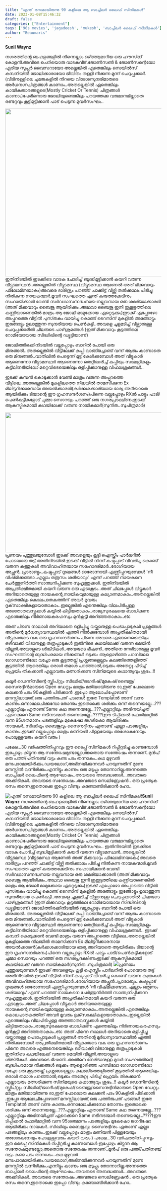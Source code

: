 ```yaml
---
title: "എന്ത് രസമായിരുന്നു 90 കളിലെ ആ ബാച്ചിലർ ലൈഫ് സിനിമകൾ"
date: 2023-01-08T15:46:32
draft: false
categories: ["Entertainment"]
tags: ['90s movies', 'jagadeesh', 'mukesh', 'ബാച്ചിലർ ലൈഫ് സിനിമകൾ']
author: "Beaumaris"
---
```


<strong>Sunil Waynz</strong>

നഗരത്തിന്റെ ബഹളങ്ങളിൽ നിന്നെല്ലാം ഒഴിഞ്ഞുമാറിയ ഒരു ഹൗസിങ് കോളനി.അവിടെ ചെറിയൊരു വാടകവീട്.ജോൺസൺ &amp; ജോൺസന്റെയോ ഏരിയ സൂപ്പർ വൈസറായോ അല്ലെങ്കിൽ ഏതെങ്കിലും സെയിൽസ് കമ്പനിയിൽ ജോലിക്കാരായോ ജീവിതം തള്ളി നീക്കുന്ന മൂന്ന് ചെറുപ്പക്കാർ.(വീടിനുള്ളിലെ ചുമരുകളിൽ നിറയെ വിദേശസുന്ദരിമാരുടെ അർധനഗ്നചിത്രങ്ങൾ കാണാം..അതല്ലെങ്കിൽ ഏതെങ്കിലും കായികതാരങ്ങളുടെ(Mostly Cricket Or Tennis) ചിത്രങ്ങൾ കാണാം)പേരിനൊരു ജോലിയുണ്ടെങ്കിലും പറയത്തക്ക വരുമാനമില്ലാതെ രണ്ടറ്റവും കൂട്ടിമുട്ടിക്കാൻ പാട് പെടുന്ന മൂവർസംഘം..

<img class="size-full wp-image-378186 aligncenter" src="https://cdn.boolokam.com/articles/2023/01/odaaaa.jpg" alt="" width="960" height="540" />ഇതിനിടയിൽ ഇടക്കിടെ വാടക ചോദിച്ച് ബുദ്ധിമുട്ടിക്കാൻ കയറി വരുന്ന വീട്ടുടമസ്ഥൻ..അല്ലെങ്കിൽ വീട്ടുടമസ്ഥ (വീട്ടുടമസ്ഥ ആണേൽ അത് മിക്കവാറും ഫിലോമിനയാകും)അവരെ ദാരിദ്ര്യം പറഞ്ഞ് ചാക്കിട്ട് വീഴ്ത്തി തൽക്കാലം പിടിച്ചു നിൽകുന്ന നായകന്മാർ.മൂവർ സംഘത്തെ എന്ത് കുരുത്തക്കേടിനും സഹായിക്കാൻ വേണ്ടി സർവഥാസന്നദ്ധനായ നല്ലവനായ ഒരു ശമരിയാക്കാരൻ (അത് മിക്കവാറും ബൈജു ആയിരിക്കും..അഥവാ ബൈജു ഇനി ഇക്കൂട്ടത്തിലെ കണ്ണിയാണെങ്കിൽ മാത്രം ആ ജോലി മാമുക്കോയ ഏറ്റെടുക്കും)ഇടക്ക് എപ്പോഴോ അപ്പുറത്തെ വീട്ടിൽ പുസ്‌തകം വായിച്ചു കൊണ്ട് ടെറസിന് മുകളിൽ അങ്ങോട്ടും ഇങ്ങോട്ടും ഉലാത്തുന്ന സുന്ദരിയായ പെൺകുട്ടി..അവളെ ചൂളമടിച്ച് വീഴ്ത്താനുള്ള ചെറുപ്പക്കാരിൽ ചിലരുടെ പാഴ്‌ശ്രമങ്ങൾ (ഇത് മിക്കവാറും കൂട്ടത്തിലെ റോമിയോയായ സിദ്ധിഖിന്റെ ഡ്യൂട്ടിയാണ്)

ജോലിത്തിരക്കിനിടയിൽ വല്ലപ്പോഴും ബാറിൽ പോയി ഒരു മിനുങ്ങൽ..അതല്ലെങ്കിൽ വീട്ടിലേക്ക് കുപ്പി വാങ്ങിച്ചോണ്ട് വന്ന് ആരും കാണാതെ ഒരു മിനുങ്ങൽ..വാതിലിൽ പെട്ടെന്ന് മുട്ട് കേൾക്കുമ്പോൾ അത് വീട്ടുകാർ ആണെന്നോ വീട്ടുടമസ്ഥർ ആണെന്നോ തെറ്റിദ്ധരിച്ച് കുപ്പിയും സാമഗ്രികളും കട്ടിലിനടിയിലോ മറ്റെവിടെയെങ്കിലും ഒളിപ്പിക്കാനുള്ള വിഫലശ്രമങ്ങൾ..

ഇടക്ക് കമ്പനി കൊടുക്കാൻ വേണ്ടി മാത്രം വരുന്ന അപ്പുറത്തെ വീട്ടിലെ..അതല്ലെങ്കിൽ മുകളിലത്തെ നിലയിൽ താമസിക്കുന്ന Ex മിലിട്ടറിക്കാരനായ അയൽക്കാരൻ(കർക്കശക്കാരിയായ ഭാര്യ അറിയാതെ ആയിരിക്കും ടിയാന്റെ ഈ ഗൃഹസന്ദർശനം)പിന്നെ വല്ലപ്പോഴും RXൽ പാട്ടും പാടി/പെൺകുട്ടികളോട് ചുമ്മാ സൊറയും പറഞ്ഞ് ഒരു നഗരപ്രദക്ഷിണംഇടക്ക് ആകസ്മികമായി കഥയിലേക്ക് വരുന്ന നായികമാർ(സുനിത..സുചിത്രമാർ)

<img class="size-large wp-image-378187 aligncenter" src="https://cdn.boolokam.com/articles/2023/01/1222222-1024x576.jpg" alt="" width="800" height="450" />പ്രണയം പൂത്തുലയുമ്പോൾ ഇടക്ക് അവളെയും കൂട്ടി ഐസ്ക്രീം പാർലറിൽ പോയൊരു തട്ട്
അതിനിടയിൽ ഇടക്ക് വീട്ടിൽ നിന്ന് കഷ്ടപ്പാട് വിവരിച്ചു കൊണ്ട് വരുന്ന കത്തുകൾ
അവിവാഹിതയായ സഹോദരിമാർ..രോഗിയായ അച്ഛൻ..പ്രാരാബ്ദം..കഷ്ടപ്പാട് ദുഃഖങ്ങൾ ഓരോന്നായി എണ്ണിപ്പറയുമ്പോൾ 'നീ വിഷ്‌മിക്കണ്ടടാ..എല്ലാം ഒരൂസം ശരിയാവും' എന്ന് പറഞ്ഞ് നായകനെ ചേർത്തുനിർത്തി സാന്ത്വനിപ്പിക്കുന്ന സുഹൃത്തുക്കൾ. ഇതിനിടയിൽ അപ്രതീക്ഷിതമായി കയറി വരുന്ന ഒരു ഏടാകൂടം..അത് ചിലപ്പോൾ വീട്ടുകാർ അറിയാതെയുള്ള നായകന്റെ,നായികയുമായുള്ള കല്യാണമാകാം..അതല്ലെങ്കിൽ ഏതെങ്കിലും കൊലപാതകത്തിന് അവർ മൂവരും ദൃക്‌സാക്ഷികളായാതാകാം..ഇല്ലെങ്കിൽ എന്തെങ്കിലും വിലപിടിപ്പുള്ള അജ്ഞാതവസ്തുക്കൾ കയ്യിൽ കിട്ടിയതാകാം..രാജ്യസുരക്ഷയെ ബാധിക്കുന്ന എന്തെങ്കിലും നിർണായകരഹസ്യം മുൻകൂട്ടി അറിഞ്ഞതാകാം..etc

അത് പിന്നെ നാലാൾ അറിയാതെ ഒളിപ്പിച്ചു വയ്ക്കാനുള്ള പെടാപ്പാടുകൾ പ്രശ്നങ്ങൾ അതിന്റെ മൂർധന്യാവസ്ഥയിൽ എത്തി നിൽക്കുമ്പോൾ അപ്രതീക്ഷിതമായി വീട്ടുകാരുടെ വക ഒരു ഗൃഹസന്ദർശനം
പിന്നെ അവരെ എങ്ങനെയെങ്കിലും ഒഴിവാക്കി വിടാനുള്ള തത്രപ്പാടുകൾ ഇതിനിടെ കഥയിലേക്ക് വരുന്ന മെയിൻ വില്ലൻ.അയാളുടെ ശിങ്കിടികൾ..അവരുടെ ഭീഷണി..അതിനെ നേരിടാനുള്ള മൂവർ സംഘത്തിന്റെ ബുദ്ധിപരമായ നീക്കങ്ങൾ ഒടുക്കം ആളൊഴിഞ്ഞ പറമ്പിലോ ഗോഡൗണിലോ വച്ചോ ഒരു കൂട്ടത്തല്ല്
പ്രശ്നങ്ങളെല്ലാം കലങ്ങിത്തെളിഞ്ഞ് കൂട്ടത്തിൽ ആരെങ്കിലും ഒരാൾ തമാശ പറഞ്ഞാൽ,ഒടുക്കം അതേറ്റു പിടിച്ച് ഫ്രെയിം തികക്കാൻ എല്ലാവരും മത്സരിക്കുന്ന സിനിമയുടെ കഥാന്ത്യവും
ശുഭം..!!

കലൂർ ഡെന്നീസിന്റെ സ്ക്രിപ്റ്റും സിദ്ധിഖ്/ജഗദീഷ്/മുകേഷ്/ബൈജു/സൈനുദ്ദീൻമാരുടെ Open ഡേറ്റും മാത്രം മതിയായിരുന്നു ദാ,ഇത് പോലൊരു കലക്കൻ പടം 90കളിൽ പിടിക്കാൻ .ഇപ്പോ ആലോചിപ്പോഴാണ് മനസ്സിലായത്,ഒരു പത്തിരുപത് പടങ്ങൾ ഇതേ Templatൽ അന്ന് വന്നു കാണും.ഒന്നാലോചിക്കുമ്പോ തോന്നും ഇതൊക്കെ ശരിക്കും ഒന്ന് തന്നെയല്ലേ...???എല്ലാറ്റിലും ഏതാണ്ട് Same കഥ തന്നെയല്ലേ...???എല്ലാറ്റിലും അഭിനയിച്ചത് ഏറെക്കുറെ Same നടീനടന്മാർ തന്നെയല്ലേ...????(ഈ ടിപ്പിക്കൽ ഫോർമാറ്റിൽ വന്ന 95ശതമാനം പടങ്ങളിലും മുകേഷോ ജഗദീഷോ ആയിരിക്കും നായകർ..സിദ്ധിഖും ബൈജുവും സൈനുദ്ദീനും ഏതാണ്ട് എല്ലാ പടങ്ങളിലും കാണും..ഇടക്ക് വല്ലപ്പോഴും മാത്രം മണിയൻ പിള്ളയേയും അശോകനേയും പോലുള്ളവരും കയറി വരും )

പക്ഷേ...30 വർഷത്തിനിപ്പുറവും ഈ ടൈപ്പ് സിനിമകൾ റിപ്പീറ്റടിച്ചു കാണുമ്പോൾ ഇപ്പോഴും കിട്ടുന്ന ആ സന്തോഷമുണ്ടല്ലോ,അതൊരു സന്തോഷം തന്നാണ്..മുൻപ് ഒരു പത്ത്/പതിനഞ്ച് വട്ടം കണ്ട പടം തന്നാകും..കഥ മുഴുവൻ മനഃപാഠമായിരിക്കും.ഡയലോഗ്,അഭിനയിക്കുന്നവർ പറയുന്നതിന് മുന്നേ മനസ്സിൽ വന്നിരിക്കും.എന്നിട്ടും കാണും ഒരു മടുപ്പും തോന്നാറില്ല.അന്നത്തെ ബാച്ചിലർ ലൈഫിന്റെ ആഘോഷം..അവരുടെ അബദ്ധങ്ങൾ...അവരുടെ അക്കിടികൾ..അവരുടെ സന്തോഷം..അവരുടെ സെലിബ്രേഷൻ.. ഒരു പ്രത്യേക രസം തന്നെ,ഇതൊക്കെ ഇപ്പോ വീണ്ടും കണ്ടോണ്ടിരിക്കാൻ
ഹോ..


![എന്ത് രസമായിരുന്നു 90 കളിലെ ആ ബാച്ചിലർ ലൈഫ് സിനിമകൾ](https://cdn.boolokam.com/articles/2023/01/odaaaa.jpg)**Sunil Waynz** നഗരത്തിന്റെ ബഹളങ്ങളിൽ നിന്നെല്ലാം ഒഴിഞ്ഞുമാറിയ ഒരു ഹൗസിങ് കോളനി.അവിടെ ചെറിയൊരു വാടകവീട്.ജോൺസൺ & ജോൺസന്റെയോ ഏരിയ സൂപ്പർ വൈസറായോ അല്ലെങ്കിൽ ഏതെങ്കിലും സെയിൽസ് കമ്പനിയിൽ ജോലിക്കാരായോ ജീവിതം തള്ളി നീക്കുന്ന മൂന്ന് ചെറുപ്പക്കാർ.(വീടിനുള്ളിലെ ചുമരുകളിൽ നിറയെ വിദേശസുന്ദരിമാരുടെ അർധനഗ്നചിത്രങ്ങൾ കാണാം..അതല്ലെങ്കിൽ ഏതെങ്കിലും കായികതാരങ്ങളുടെ(Mostly Cricket Or Tennis) ചിത്രങ്ങൾ കാണാം)പേരിനൊരു ജോലിയുണ്ടെങ്കിലും പറയത്തക്ക വരുമാനമില്ലാതെ രണ്ടറ്റവും കൂട്ടിമുട്ടിക്കാൻ പാട് പെടുന്ന മൂവർസംഘം.. ഇതിനിടയിൽ ഇടക്കിടെ വാടക ചോദിച്ച് ബുദ്ധിമുട്ടിക്കാൻ കയറി വരുന്ന വീട്ടുടമസ്ഥൻ..അല്ലെങ്കിൽ വീട്ടുടമസ്ഥ (വീട്ടുടമസ്ഥ ആണേൽ അത് മിക്കവാറും ഫിലോമിനയാകും)അവരെ ദാരിദ്ര്യം പറഞ്ഞ് ചാക്കിട്ട് വീഴ്ത്തി തൽക്കാലം പിടിച്ചു നിൽകുന്ന നായകന്മാർ.മൂവർ സംഘത്തെ എന്ത് കുരുത്തക്കേടിനും സഹായിക്കാൻ വേണ്ടി സർവഥാസന്നദ്ധനായ നല്ലവനായ ഒരു ശമരിയാക്കാരൻ (അത് മിക്കവാറും ബൈജു ആയിരിക്കും..അഥവാ ബൈജു ഇനി ഇക്കൂട്ടത്തിലെ കണ്ണിയാണെങ്കിൽ മാത്രം ആ ജോലി മാമുക്കോയ ഏറ്റെടുക്കും)ഇടക്ക് എപ്പോഴോ അപ്പുറത്തെ വീട്ടിൽ പുസ്‌തകം വായിച്ചു കൊണ്ട് ടെറസിന് മുകളിൽ അങ്ങോട്ടും ഇങ്ങോട്ടും ഉലാത്തുന്ന സുന്ദരിയായ പെൺകുട്ടി..അവളെ ചൂളമടിച്ച് വീഴ്ത്താനുള്ള ചെറുപ്പക്കാരിൽ ചിലരുടെ പാഴ്‌ശ്രമങ്ങൾ (ഇത് മിക്കവാറും കൂട്ടത്തിലെ റോമിയോയായ സിദ്ധിഖിന്റെ ഡ്യൂട്ടിയാണ്) ജോലിത്തിരക്കിനിടയിൽ വല്ലപ്പോഴും ബാറിൽ പോയി ഒരു മിനുങ്ങൽ..അതല്ലെങ്കിൽ വീട്ടിലേക്ക് കുപ്പി വാങ്ങിച്ചോണ്ട് വന്ന് ആരും കാണാതെ ഒരു മിനുങ്ങൽ..വാതിലിൽ പെട്ടെന്ന് മുട്ട് കേൾക്കുമ്പോൾ അത് വീട്ടുകാർ ആണെന്നോ വീട്ടുടമസ്ഥർ ആണെന്നോ തെറ്റിദ്ധരിച്ച് കുപ്പിയും സാമഗ്രികളും കട്ടിലിനടിയിലോ മറ്റെവിടെയെങ്കിലും ഒളിപ്പിക്കാനുള്ള വിഫലശ്രമങ്ങൾ.. ഇടക്ക് കമ്പനി കൊടുക്കാൻ വേണ്ടി മാത്രം വരുന്ന അപ്പുറത്തെ വീട്ടിലെ..അതല്ലെങ്കിൽ മുകളിലത്തെ നിലയിൽ താമസിക്കുന്ന Ex മിലിട്ടറിക്കാരനായ അയൽക്കാരൻ(കർക്കശക്കാരിയായ ഭാര്യ അറിയാതെ ആയിരിക്കും ടിയാന്റെ ഈ ഗൃഹസന്ദർശനം)പിന്നെ വല്ലപ്പോഴും RXൽ പാട്ടും പാടി/പെൺകുട്ടികളോട് ചുമ്മാ സൊറയും പറഞ്ഞ് ഒരു നഗരപ്രദക്ഷിണംഇടക്ക് ആകസ്മികമായി കഥയിലേക്ക് വരുന്ന നായികമാർ(സുനിത..സുചിത്രമാർ) ![](https://cdn.boolokam.com/articles/2023/01/1222222-1024x576.jpg)പ്രണയം പൂത്തുലയുമ്പോൾ ഇടക്ക് അവളെയും കൂട്ടി ഐസ്ക്രീം പാർലറിൽ പോയൊരു തട്ട് അതിനിടയിൽ ഇടക്ക് വീട്ടിൽ നിന്ന് കഷ്ടപ്പാട് വിവരിച്ചു കൊണ്ട് വരുന്ന കത്തുകൾ അവിവാഹിതയായ സഹോദരിമാർ..രോഗിയായ അച്ഛൻ..പ്രാരാബ്ദം..കഷ്ടപ്പാട് ദുഃഖങ്ങൾ ഓരോന്നായി എണ്ണിപ്പറയുമ്പോൾ 'നീ വിഷ്‌മിക്കണ്ടടാ..എല്ലാം ഒരൂസം ശരിയാവും' എന്ന് പറഞ്ഞ് നായകനെ ചേർത്തുനിർത്തി സാന്ത്വനിപ്പിക്കുന്ന സുഹൃത്തുക്കൾ. ഇതിനിടയിൽ അപ്രതീക്ഷിതമായി കയറി വരുന്ന ഒരു ഏടാകൂടം..അത് ചിലപ്പോൾ വീട്ടുകാർ അറിയാതെയുള്ള നായകന്റെ,നായികയുമായുള്ള കല്യാണമാകാം..അതല്ലെങ്കിൽ ഏതെങ്കിലും കൊലപാതകത്തിന് അവർ മൂവരും ദൃക്‌സാക്ഷികളായാതാകാം..ഇല്ലെങ്കിൽ എന്തെങ്കിലും വിലപിടിപ്പുള്ള അജ്ഞാതവസ്തുക്കൾ കയ്യിൽ കിട്ടിയതാകാം..രാജ്യസുരക്ഷയെ ബാധിക്കുന്ന എന്തെങ്കിലും നിർണായകരഹസ്യം മുൻകൂട്ടി അറിഞ്ഞതാകാം..etc അത് പിന്നെ നാലാൾ അറിയാതെ ഒളിപ്പിച്ചു വയ്ക്കാനുള്ള പെടാപ്പാടുകൾ പ്രശ്നങ്ങൾ അതിന്റെ മൂർധന്യാവസ്ഥയിൽ എത്തി നിൽക്കുമ്പോൾ അപ്രതീക്ഷിതമായി വീട്ടുകാരുടെ വക ഒരു ഗൃഹസന്ദർശനം പിന്നെ അവരെ എങ്ങനെയെങ്കിലും ഒഴിവാക്കി വിടാനുള്ള തത്രപ്പാടുകൾ ഇതിനിടെ കഥയിലേക്ക് വരുന്ന മെയിൻ വില്ലൻ.അയാളുടെ ശിങ്കിടികൾ..അവരുടെ ഭീഷണി..അതിനെ നേരിടാനുള്ള മൂവർ സംഘത്തിന്റെ ബുദ്ധിപരമായ നീക്കങ്ങൾ ഒടുക്കം ആളൊഴിഞ്ഞ പറമ്പിലോ ഗോഡൗണിലോ വച്ചോ ഒരു കൂട്ടത്തല്ല് പ്രശ്നങ്ങളെല്ലാം കലങ്ങിത്തെളിഞ്ഞ് കൂട്ടത്തിൽ ആരെങ്കിലും ഒരാൾ തമാശ പറഞ്ഞാൽ,ഒടുക്കം അതേറ്റു പിടിച്ച് ഫ്രെയിം തികക്കാൻ എല്ലാവരും മത്സരിക്കുന്ന സിനിമയുടെ കഥാന്ത്യവും ശുഭം..!! കലൂർ ഡെന്നീസിന്റെ സ്ക്രിപ്റ്റും സിദ്ധിഖ്/ജഗദീഷ്/മുകേഷ്/ബൈജു/സൈനുദ്ദീൻമാരുടെ Open ഡേറ്റും മാത്രം മതിയായിരുന്നു ദാ,ഇത് പോലൊരു കലക്കൻ പടം 90കളിൽ പിടിക്കാൻ .ഇപ്പോ ആലോചിപ്പോഴാണ് മനസ്സിലായത്,ഒരു പത്തിരുപത് പടങ്ങൾ ഇതേ Templatൽ അന്ന് വന്നു കാണും.ഒന്നാലോചിക്കുമ്പോ തോന്നും ഇതൊക്കെ ശരിക്കും ഒന്ന് തന്നെയല്ലേ...???എല്ലാറ്റിലും ഏതാണ്ട് Same കഥ തന്നെയല്ലേ...???എല്ലാറ്റിലും അഭിനയിച്ചത് ഏറെക്കുറെ Same നടീനടന്മാർ തന്നെയല്ലേ...????(ഈ ടിപ്പിക്കൽ ഫോർമാറ്റിൽ വന്ന 95ശതമാനം പടങ്ങളിലും മുകേഷോ ജഗദീഷോ ആയിരിക്കും നായകർ..സിദ്ധിഖും ബൈജുവും സൈനുദ്ദീനും ഏതാണ്ട് എല്ലാ പടങ്ങളിലും കാണും..ഇടക്ക് വല്ലപ്പോഴും മാത്രം മണിയൻ പിള്ളയേയും അശോകനേയും പോലുള്ളവരും കയറി വരും ) പക്ഷേ...30 വർഷത്തിനിപ്പുറവും ഈ ടൈപ്പ് സിനിമകൾ റിപ്പീറ്റടിച്ചു കാണുമ്പോൾ ഇപ്പോഴും കിട്ടുന്ന ആ സന്തോഷമുണ്ടല്ലോ,അതൊരു സന്തോഷം തന്നാണ്..മുൻപ് ഒരു പത്ത്/പതിനഞ്ച് വട്ടം കണ്ട പടം തന്നാകും..കഥ മുഴുവൻ മനഃപാഠമായിരിക്കും.ഡയലോഗ്,അഭിനയിക്കുന്നവർ പറയുന്നതിന് മുന്നേ മനസ്സിൽ വന്നിരിക്കും.എന്നിട്ടും കാണും ഒരു മടുപ്പും തോന്നാറില്ല.അന്നത്തെ ബാച്ചിലർ ലൈഫിന്റെ ആഘോഷം..അവരുടെ അബദ്ധങ്ങൾ...അവരുടെ അക്കിടികൾ..അവരുടെ സന്തോഷം..അവരുടെ സെലിബ്രേഷൻ.. ഒരു പ്രത്യേക രസം തന്നെ,ഇതൊക്കെ ഇപ്പോ വീണ്ടും കണ്ടോണ്ടിരിക്കാൻ ഹോ..
